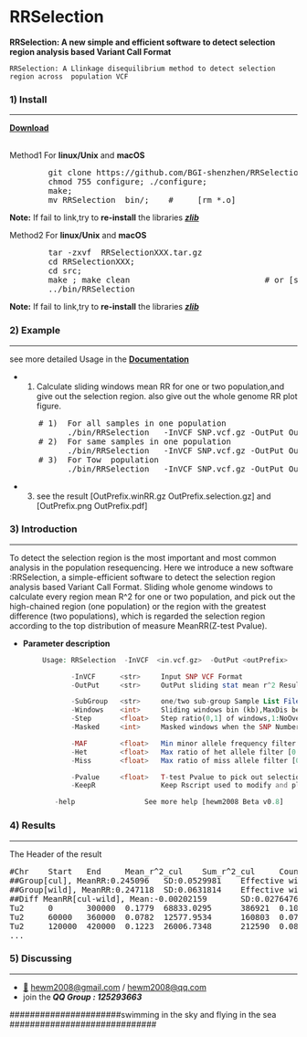 
# RRSelection
<b>RRSelection:  A new simple and efficient software to detect selection region analysis based Variant Call Format</b>
  
	RRSelection: A Llinkage disequilibrium method to detect selection region across  population VCF

###  1) Install
------------

<b> [Download](https://github.com/BGI-shenzhen/RRSelection/archive/v0.8.tar.gz) </b>

</br>
Method1 For <b>linux/Unix</b> and <b> macOS </b>
<pre>
        git clone https://github.com/BGI-shenzhen/RRSelection.git
        chmod 755 configure; ./configure;
        make;
        mv RRSelection  bin/;    #     [rm *.o]
</pre>

**Note:** If fail to link,try to <b>re-install</b> the libraries [**_zlib_**](https://zlib.net/)

Method2 For <b>linux/Unix</b> and <b> macOS </b>
<pre>
        tar -zxvf  RRSelectionXXX.tar.gz
        cd RRSelectionXXX;
        cd src;
        make ; make clean                            # or [sh make.sh]
        ../bin/RRSelection
</pre>
**Note:** If fail to link,try to <b>re-install</b> the libraries [**_zlib_**](https://zlib.net/)

###  2) Example
------------

see more detailed Usage in the <b>[Documentation](https://github.com/BGI-shenzhen/RRSelection/blob/master/Manual.pdf)</b>

* 1) Calculate sliding windows mean RR for one or two population,and give out the selection region. also give out the whole genome  RR plot figure. 
<pre>
      # 1)  For all samples in one population 
            ./bin/RRSelection   -InVCF SNP.vcf.gz -OutPut OutPrefix
      # 2)  For same samples in one population
			./bin/RRSelection   -InVCF SNP.vcf.gz -OutPut OutPrefix -SubGroup  subgroup.list  # subgroup.list is the sample name of this population
      # 3)  For Tow  population
            ./bin/RRSelection   -InVCF SNP.vcf.gz -OutPut OutPrefix -SubGroup  subgroup.list  #  PopID : sample name list
</pre>

* 3) see the result  [OutPrefix.winRR.gz OutPrefix.selection.gz] and [OutPrefix.png OutPrefix.pdf]

###  3) Introduction
------------
To detect the selection region is the most important and most common analysis in the population resequencing. Here we introduce a new software :RRSelection, a simple-efficient software to detect the selection region analysis based Variant Call Format. Sliding whole genome windows to calculate every region mean R^2 for one or two population,  and pick out the high-chained region (one population) or the region with the greatest difference (two populations), which is regarded the selection region according to the top  distribution of measure MeanRR(Z-test Pvalue).


* <b> Parameter description</b>
```php
        Usage: RRSelection  -InVCF  <in.vcf.gz>  -OutPut <outPrefix>

               -InVCF      <str>     Input SNP VCF Format
               -OutPut     <str>     OutPut sliding stat mean r^2 Result

               -SubGroup   <str>     one/two sub-group Sample List File,-h for more help
               -Windows    <int>     Sliding windows bin (kb),MaxDis between two pairwise SNP[300]
               -Step       <float>   Step ratio(0,1] of windows,1:NoOverlap [0.2]
               -Masked     <int>     Masked windows when the SNP Number too low[10]

               -MAF        <float>   Min minor allele frequency filter [0.05]
               -Het        <float>   Max ratio of het allele filter [0.88]
               -Miss       <float>   Max ratio of miss allele filter [0.25]

               -Pvalue     <float>   T-test Pvalue to pick out selection region[0.001]
               -KeepR                Keep Rscript used to modify and plots

	       -help                 See more help [hewm2008 Beta v0.8]

```


###  4) Results
------------
The Header of the result 
<pre>
#Chr    Start   End     Mean_r^2_cul    Sum_r^2_cul     Count_cul       Mean_r^2_wild   Sum_r^2_wild    Count_wild      MeanRRDiff(cul-wild)    ZScore  Pvalue
##Group[cul], MeanRR:0.245096   SD:0.0529981    Effective windows Count:30
##Group[wild], MeanRR:0.247118  SD:0.0631814    Effective windows Count:30
##Diff MeanRR[cul-wild], Mean:-0.00202159       SD:0.0276476    Effective windows Count:30
Tu2     0       300000  0.1779  68833.0295      386921  0.1034  60456.6791      584831  0.0745  2.77    0.002822
Tu2     60000   360000  0.0782  12577.9534      160803  0.0734  21013.7645      286430  0.0049  0.25    0.401158
Tu2     120000  420000  0.1223  26006.7348      212590  0.0877  31059.4803      354331  0.0347  1.33    0.092056
...
</pre>
###  5) Discussing
------------
- [:email:](https://github.com/BGI-shenzhen/RRSelection) hewm2008@gmail.com / hewm2008@qq.com
- join the<b><i> QQ Group : 125293663</b></i>

######################swimming in the sky and flying in the sea #############################
